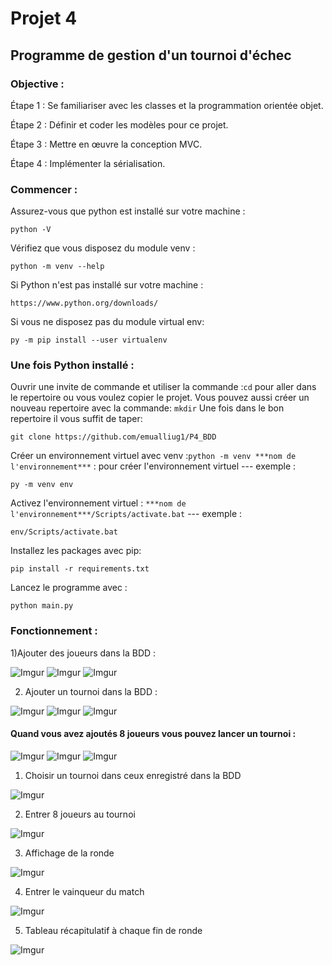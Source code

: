 # Projet 4
## Programme de gestion d'un tournoi d'échec

### Objective :
Étape 1 : Se familiariser avec les classes et la programmation orientée objet.

Étape 2 : Définir et coder les modèles pour ce projet.

Étape 3 : Mettre en œuvre la conception MVC.

Étape 4 : Implémenter la sérialisation.

### Commencer :
Assurez-vous que python est installé sur votre machine :

    python -V

Vérifiez que vous disposez du module venv :
    
    python -m venv --help
  
Si Python n'est pas installé sur votre machine :
    
    https://www.python.org/downloads/
    
Si vous ne disposez pas du module virtual env:
    
    py -m pip install --user virtualenv
    

### Une fois Python installé :
   
 Ouvrir une invite de commande et utiliser la commande :`cd` pour aller dans le repertoire ou vous voulez copier le projet. 
    Vous pouvez aussi créer un nouveau repertoire avec la commande: `mkdir`
    Une fois dans le bon repertoire il vous suffit de taper: 
 
    git clone https://github.com/emualliug1/P4_BDD
    
Créer un environnement virtuel avec venv :`python -m venv ***nom de l'environnement***` : pour créer l'environnement virtuel --- exemple : 

    py -m venv env
    
Activez l'environnement virtuel : `***nom de l'environnement***/Scripts/activate.bat` --- exemple : 

    env/Scripts/activate.bat
    
Installez les packages avec pip: 

    pip install -r requirements.txt

Lancez le programme avec : 

    python main.py

### Fonctionnement :
1)Ajouter des joueurs dans la BDD :

![Imgur](https://i.imgur.com/AVCcB1E.png) 
![Imgur](https://i.imgur.com/CUlzFrU.png)
![Imgur](https://i.imgur.com/ayRXqEk.png)

2) Ajouter un tournoi dans la BDD :

![Imgur](https://i.imgur.com/AVCcB1E.png)
![Imgur](https://i.imgur.com/UDwFA5f.png)
![Imgur](https://i.imgur.com/PTgryYg.png)

#### Quand vous avez ajoutés 8 joueurs vous pouvez lancer un tournoi :

![Imgur](https://i.imgur.com/AVCcB1E.png)
![Imgur](https://i.imgur.com/UDwFA5f.png)
![Imgur](https://i.imgur.com/D1fixml.png)

1) Choisir un tournoi dans ceux enregistré dans la BDD

![Imgur](https://i.imgur.com/DzciBwx.png)

2) Entrer 8 joueurs au tournoi

![Imgur](https://i.imgur.com/0Z5haAR.png)

3) Affichage de la ronde

![Imgur](https://i.imgur.com/9RoxyoC.png)

4) Entrer le vainqueur du match

![Imgur](https://i.imgur.com/JtDOD0I.png)

5) Tableau récapitulatif à chaque fin de ronde

![Imgur](https://i.imgur.com/cu7n71v.png)


